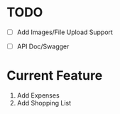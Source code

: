 # TODO

- [ ] Add Images/File Upload Support
- [ ] API Doc/Swagger


# Current Feature
1. Add Expenses
2. Add Shopping List